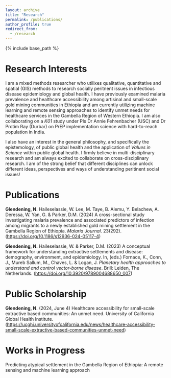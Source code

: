 ```yaml
---
layout: archive
title: "Research"
permalink: /publications/
author_profile: true
redirect_from:
  - /research
---
```


{% include base_path %}

Research Interests
=====

I am a mixed methods researcher who utilixes qualitative, quantitative and spatial (GIS) methods to research socially peritnent issues in infectious disease epidemiology and global health. I have previously examined malaria prevalence and healthcare accessibility among artisinal and small-scale gold mining communities in Ethiopia and am currently utilizing machine learning and remote sensing approaches to identify unmet needs for healthcare services in the Gambella Region of Western Ethiopia. I am also collaborating on a _K01_ study under PIs Dr Annie Fehrenbacher (USC) and Dr Protim Ray (Durbar) on PrEP implementation science with hard-to-reach population in India. 

I also have an interest in the general philosophy, and specifically the epistemology, of public global health and the application of _Values in Science_ within public global health. I firmly believe in multi-disciplinary research and am always excited to collaborate on cross-disciplinary research. I am of the strong belief that different disciplines can unlock different ideas, perspectives and ways of understanding peritinent social issues! 

Publications
======
**Glendening, N.** Haileselassie, W. Lee, M. Taye, B. Alemu, Y. Belachew, A. Deressa, W. Yan, G. & Parker, D.M. (2024) A cross-sectional study investigating malaria prevalence and associated predictors of infection among migrants to a newly established gold mining settlement in the Gambella Region of Ethiopia. *Malaria Journal*. 23(292). (https://doi.org/10.1186/s12936-024-05117-4)

**Glendening, N.** Haileselassie, W. & Parker, D.M. (2023) A conceptual framework for    understanding extractive settlements and disease: demography, environment, and epidemiology. In, (eds.) Fornace, K., Conn, J., Mureb Sallum, M., Chaves, L. & Logan, J. *Planetary health approaches to understand and control vector-borne disease*. Brill: Leiden, The Netherlands. (https://doi.org/10.3920/9789004688650_007)

Public Scholarship
======

**Glendening, N.** (2024, June 4) Healthcare accessibility for small-scale extractive based communities: An unmet need. University of California Global Health Institute.  (https://ucghi.universityofcalifornia.edu/news/healthcare-accessibility-small-scale-extractive-based-communities-unmet-need)

Works in Progress
======

Predicting atypical settlement in the Gambella Region of Ethiopia: A remote sensing and machine learning approach
